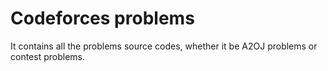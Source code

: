 # Codeforces problems
 It contains all the problems source codes, whether it be A2OJ problems or contest problems.
